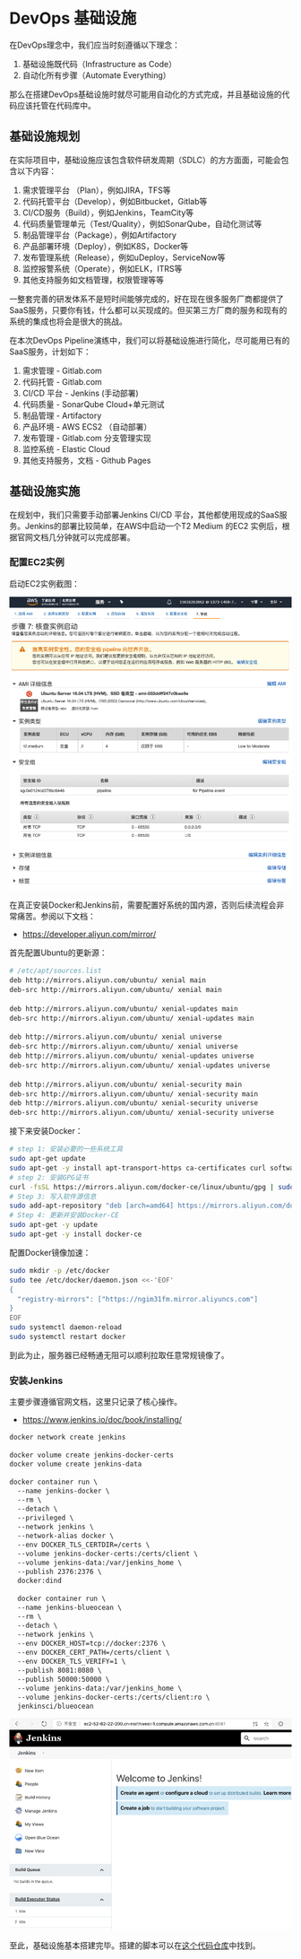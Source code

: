 # DevOps 基础设施

在DevOps理念中，我们应当时刻遵循以下理念：

1. 基础设施既代码（Infrastructure as Code）
2. 自动化所有步骤（Automate Everything）

那么在搭建DevOps基础设施时就尽可能用自动化的方式完成，并且基础设施的代码应该托管在代码库中。

## 基础设施规划

在实际项目中，基础设施应该包含软件研发周期（SDLC）的方方面面，可能会包含以下内容：

1. 需求管理平台 （Plan），例如JIRA，TFS等
2. 代码托管平台（Develop），例如Bitbucket，Gitlab等
3. CI/CD服务（Build），例如Jenkins，TeamCity等
4. 代码质量管理单元（Test/Quality），例如SonarQube，自动化测试等
5. 制品管理平台（Package），例如Artifactory
6. 产品部署环境（Deploy），例如K8S，Docker等
7. 发布管理系统（Release），例如uDeploy，ServiceNow等
8. 监控报警系统（Operate），例如ELK，ITRS等
9. 其他支持服务如文档管理，权限管理等等

一整套完善的研发体系不是短时间能够完成的，好在现在很多服务厂商都提供了SaaS服务，只要你有钱，什么都可以买现成的。但买第三方厂商的服务和现有的系统的集成也将会是很大的挑战。

在本次DevOps Pipeline演练中，我们可以将基础设施进行简化，尽可能用已有的SaaS服务，计划如下：

1. 需求管理 - Gitlab.com
2. 代码托管 - Gitlab.com
3. CI/CD 平台 - Jenkins (手动部署)
4. 代码质量 - SonarQube Cloud+单元测试
5. 制品管理 - Artifactory
6. 产品环境 - AWS ECS2 （自动部署）
7. 发布管理 - Gitlab.com 分支管理实现
8. 监控系统 - Elastic Cloud
9. 其他支持服务，文档 - Github Pages

## 基础设施实施

在规划中，我们只需要手动部署Jenkins CI/CD 平台，其他都使用现成的SaaS服务。Jenkins的部署比较简单，在AWS中启动一个T2 Medium 的EC2 实例后，根据官网文档几分钟就可以完成部署。

### 配置EC2实例

启动EC2实例截图：

![image-20201017205420054](images/image-20201017205420054.png)

在真正安装Docker和Jenkins前，需要配置好系统的国内源，否则后续流程会非常痛苦。参阅以下文档：

- https://developer.aliyun.com/mirror/

首先配置Ubuntu的更新源：

```bash
# /etc/apt/sources.list
deb http://mirrors.aliyun.com/ubuntu/ xenial main
deb-src http://mirrors.aliyun.com/ubuntu/ xenial main

deb http://mirrors.aliyun.com/ubuntu/ xenial-updates main
deb-src http://mirrors.aliyun.com/ubuntu/ xenial-updates main

deb http://mirrors.aliyun.com/ubuntu/ xenial universe
deb-src http://mirrors.aliyun.com/ubuntu/ xenial universe
deb http://mirrors.aliyun.com/ubuntu/ xenial-updates universe
deb-src http://mirrors.aliyun.com/ubuntu/ xenial-updates universe

deb http://mirrors.aliyun.com/ubuntu/ xenial-security main
deb-src http://mirrors.aliyun.com/ubuntu/ xenial-security main
deb http://mirrors.aliyun.com/ubuntu/ xenial-security universe
deb-src http://mirrors.aliyun.com/ubuntu/ xenial-security universe
```

接下来安装Docker：

```bash
# step 1: 安装必要的一些系统工具
sudo apt-get update
sudo apt-get -y install apt-transport-https ca-certificates curl software-properties-common
# step 2: 安装GPG证书
curl -fsSL https://mirrors.aliyun.com/docker-ce/linux/ubuntu/gpg | sudo apt-key add -
# Step 3: 写入软件源信息
sudo add-apt-repository "deb [arch=amd64] https://mirrors.aliyun.com/docker-ce/linux/ubuntu $(lsb_release -cs) stable"
# Step 4: 更新并安装Docker-CE
sudo apt-get -y update
sudo apt-get -y install docker-ce
```

配置Docker镜像加速：

```bash
sudo mkdir -p /etc/docker
sudo tee /etc/docker/daemon.json <<-'EOF'
{
  "registry-mirrors": ["https://ngim31fm.mirror.aliyuncs.com"]
}
EOF
sudo systemctl daemon-reload
sudo systemctl restart docker
```

到此为止，服务器已经畅通无阻可以顺利拉取任意常规镜像了。

### 安装Jenkins

主要步骤遵循官网文档，这里只记录了核心操作。

- https://www.jenkins.io/doc/book/installing/

```
docker network create jenkins

docker volume create jenkins-docker-certs
docker volume create jenkins-data

docker container run \
  --name jenkins-docker \
  --rm \
  --detach \
  --privileged \
  --network jenkins \
  --network-alias docker \
  --env DOCKER_TLS_CERTDIR=/certs \
  --volume jenkins-docker-certs:/certs/client \
  --volume jenkins-data:/var/jenkins_home \
  --publish 2376:2376 \
  docker:dind
  
  docker container run \
  --name jenkins-blueocean \
  --rm \
  --detach \
  --network jenkins \
  --env DOCKER_HOST=tcp://docker:2376 \
  --env DOCKER_CERT_PATH=/certs/client \
  --env DOCKER_TLS_VERIFY=1 \
  --publish 8081:8080 \
  --publish 50000:50000 \
  --volume jenkins-data:/var/jenkins_home \
  --volume jenkins-docker-certs:/certs/client:ro \
  jenkinsci/blueocean
```

![image-20201017215838284](images/image-20201017215838284.png)

至此，基础设施基本搭建完毕。搭建的脚本可以在[这个代码仓库](https://gitlab.com/tobyqin/pipeline2020)中找到。

